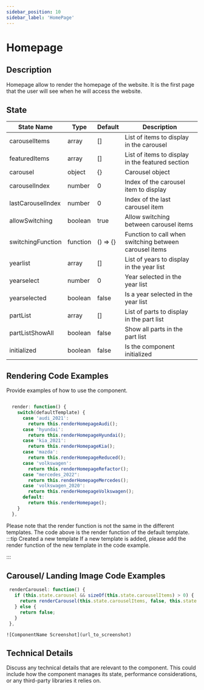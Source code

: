 ```yaml
---
sidebar_position: 10
sidebar_label: 'HomePage'
---
```


# Homepage

## Description

Homepage allow to render the homepage of the website. It is the first page that the user will see when he will access the website.

## State

| State Name | Type | Default | Description |
|---|---|---|---|
| carouselItems | array  | [] | List of items to display in the carousel |
| featuredItems | array  | [] | List of items to display in the featured section |
| carousel | object  | {} | Carousel object |
| carouselIndex | number  | 0 | Index of the carousel item to display |
| lastCarouselIndex | number  | 0 | Index of the last carousel item |
| allowSwitching | boolean  | true | Allow switching between carousel items |
| switchingFunction | function  | () => {} | Function to call when switching between carousel items |
| yearlist | array  | [] | List of years to display in the year list |
| yearselect | number  | 0 | Year selected in the year list |
| yearselected | boolean  | false | Is a year selected in the year list |
| partList | array  | [] | List of parts to display in the part list |
| partListShowAll | boolean  | false | Show all parts in the part list |
| initialized | boolean  | false | Is the component initialized |
<!-- ## Props

| Prop Name | Type | Default | Description |
|---|---|---|---|
| prop1  | type  | default value | description |
| prop2  | type  | default value | description | -->

<!-- ## Detailed Props Explanation

For complex props, write a more detailed explanation here. -->

<!-- ### prop1

Here, explain in detail about prop1.

### prop2

Here, explain in detail about prop2. -->

## Rendering Code Examples

Provide examples of how to use the component.

```jsx

  render: function() {
    switch(defaultTemplate) {
      case 'audi_2021':
        return this.renderHomepageAudi();
      case 'hyundai':
        return this.renderHomepageHyundai();
      case 'kia_2021':
        return this.renderHomepageKia();
      case 'mazda':
        return this.renderHomepageReduced();
      case 'volkswagen':
        return this.renderHomepageRefactor();
      case "mercedes_2022":
        return this.renderHomepageMercedes();
      case 'volkswagen_2020':
        return this.renderHomepageVolkswagen();
      default:
        return this.renderHomepage();
    }
  },

```

Please note that the render function is not the same in the different templates. The code above is the render function of the default template.
:::tip Created a new template
If a new template is added, please add the render function of the new template in the code example.

:::

## Carousel/ Landing Image Code Examples

 ```js title="Homepage.jsx"
  renderCarousel: function() {
    if (this.state.carousel && sizeOf(this.state.carouselItems) > 0) {
      return renderCarousel(this.state.carouselItems, false, this.state.carouselIndex, this.state.lastCarouselIndex, this.setCarouselIndex);
    } else {
      return false;
    }
  },

  ```

<!-- ## Interactive Playground

Provide a link to the interactive playground if it exists, or embed a live demo if possible.

## Visuals

Embed screenshots or animations showing the component in action. Here is an example of how to include an image: -->

`![ComponentName Screenshot](url_to_screenshot)`

<!-- ## Best Practices

Here, write about any best practices or recommendations for using your component. -->

## Technical Details

Discuss any technical details that are relevant to the component. This could include how the component manages its state, performance considerations, or any third-party libraries it relies on.
